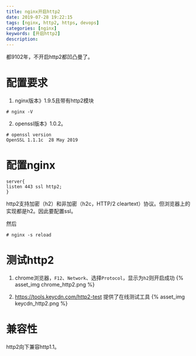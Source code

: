 ```yaml
---
title: nginx开启http2
date: 2019-07-28 19:22:15
tags: [nginx, http2, https, devops]
categories: [nginx]
keywords: [开启http2]
description:
---
```


都9102年，不开启http2都凹凸曼了。

# 配置要求

1. nginx版本》1.9.5且带有http2模块
```
# nginx -V
```

2. openssl版本》1.0.2。
```
# openssl version
OpenSSL 1.1.1c  28 May 2019
```

# 配置nginx
```
server{
listen 443 ssl http2;
}
```
http2支持加密（h2）和非加密（h2c，HTTP/2 cleartext）协议。但浏览器上的实现都是h2。因此要配置ssl。

然后
```
# nginx -s reload
```

# 测试http2

1. chrome浏览器，`F12`、`Network`、选择`Protocol`，显示为`h2`则开启成功
{% asset_img chrome_http2.png %}

2. https://tools.keycdn.com/http2-test 提供了在线测试工具
{% asset_img keycdn_http2.png %}

# 兼容性

http2向下兼容http1.1。